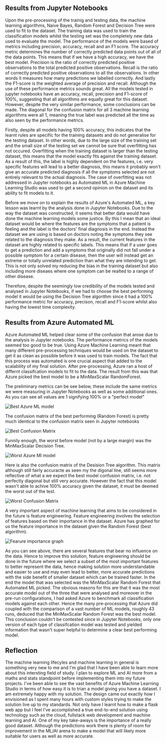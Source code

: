
## Results from Jupyter Notebooks
Upon the pre-processing of the trainig and testing data, the machine learning algorithms, Naive Bayes, Random Forest and Decision Tree were used to fit to the dataset. The training data was used to train the classification models whilst the testing set was the completely new data used to evaluate the model. The performance of the models were based of metrics including precision, accuracy, recall and an F1 score. The accuracy metric determines the number of correctly predicted data points out of all of the data points. This means that if we have a high accuracy, we have the best model. Precision is the ratio of correctly predicted positive observations to the total predicted positive observations. Recall is the ratio of correctly predicted positive observations to all the observations. In other words it measures how many predictions we labelled correctly. And lastly the F1-score is the weighted average of precision and recall. Although the use of these performance metrics sounds great. All the models tested in jupyter notebooks have an accuracy, recall, precision and F1-score of 100%, suggesting that all algorithms are equally great for this dataset. However, despite the very similar performance, some conclusions can be made. The diagonal for the confusion matrix for all 3 machine learning algorithms were all 1, meaning the true label was predicted all the time as also seen by the performance metrics.

Firstly, despite all models having 100% accuracy, this indicates that the learnt rules are specific for the training datasets and do not generalise for the testing dataset. In other words, due to the large size of the training set and the small size of the testing set we cannot be sure that overfitting has not occured. Overfitting when the training dataset is larger than the testing dataset, this means that the model exactly fits against the training dataset. As a result of this, the label is highly dependent on the features, i.e. very specific features will lead to a better diagnosis, this means it probably won't give an accurate predicted diagnosis if all the symptoms selected are not entirely relevant to the actual diagnosis. The case of overfitting was not addressed in Jupyter notebooks as Automated ML in Azure Machine Learning Studio was used to get a second opinion on the dataset and its ability to fit models to it.

Before we move on to explain the results of Azure's Automated ML, a key lesson was learnt by the analysis done in Jupyter Notebooks. Due to the way the dataset was constructed, it seems that better data would have done the machine learning models some justice. By this I mean that an ideal dataset would be where the features are the symptoms that a patient is feeling and the label is the doctors' final diagnosis in the end. Instead the dataset we are using is based on doctors noting the symptoms they see related to the diagnosis they make. As a result, the current features in the dataset are highly related to specific labels. This means that if a user goes to get a prediction and add a symptoms that originally did not fall under a possible symptom for a certain disease, then the user will instead get an extreme or totally unrelated prediction than what they are intending to get. This is not only solved my reducing the bias in the training dataset but also including more diseaes where one symptom can be realted to a range of other disease.

Therefore, despite the seemingly low credibility of the models tested and analysed in Jupyter Notebooks, if we had to choose the best performing model it would be using the Decision Tree algorithm since it had a 100% performance metric for accuracy, precison, recall and F1-score whilst also having the lowest time complexity.

## Results from Azure Automated ML
Azure Automated ML helped clear some of the confusion that arose due to the analysis in Jupyter notebooks. The performance metrics of the models seemed too good to be true. Using Azure Machine Learning meant that many different pre-processing techniques would be used on the dataset to get it as clean as possible before it was used to train models. The fact that this process was automated is one crucial aspect that added to the scalability of my final solution. After pre-processing, Azure ran a host of differnt classifcation models to fit to the data. The result from this was that Azure picked the best model to be a MinMaxScalar RandomForest. 

The preliminary metrics can be see below, these include the same metrics we were measuring in Jupyter Notebooks as well as some additional ones. As you can see all values are 1 signifying 100% or a "perfect model"

![Best Azure ML model](https://github.com/yash-chaudhary/careSpot./blob/main/Azure%20Automated%20ML/model_runs/run_7/Screen%20Shot%202021-08-03%20at%204.27.48%20pm.png)


The confusion matrix of the best performing (Random Forest) is pretty much identical to the confusion matrix seen in Jupyter notebooks

![Best Confusion Matrix](https://github.com/yash-chaudhary/careSpot./blob/main/Azure%20Automated%20ML/model_runs/run_7/Screen%20Shot%202021-08-03%20at%204.28.53%20pm.png)


Funnily enough, the worst before model (not by a large margin) was the MinMaxScalar Decision Tree.

![Worst Azure Ml model](https://github.com/yash-chaudhary/careSpot./blob/main/Azure%20Automated%20ML/model_runs/run_24/Screen%20Shot%202021-08-03%20at%204.42.01%20pm.png)

Here is also the confusion matrix of the Desision Tree algorithm. This matrix although still fairly accuracte as seen my the digonal line, still seems more reflective of what a we expect the best model confusion matrix, i.e. not perfectly diagonal but still very accurate. However the fact that this model wasn't able to achive 100% accuracy given the dataset, it must be deemed the worst out of the test.


![Worst Confusion Matrix](https://github.com/yash-chaudhary/careSpot./blob/main/Azure%20Automated%20ML/model_runs/run_24/Screen%20Shot%202021-08-03%20at%204.43.00%20pm.png)


A very important aspect of machine learning that aims to be considered in the future is feature engineering. Feature engineering involves the selection of features based on their importance in the dataset. Azure has graphed for us the feature importance in the dataset given the Random Forest (best algorithm).

![Fearure importance graph](https://github.com/yash-chaudhary/careSpot./blob/main/Azure%20Automated%20ML/model_runs/run_7/Screen%20Shot%202021-08-03%20at%204.37.30%20pm.png)


As you can see above, there are several features that bear no influence on the data. Hence to improve this solution, feature engineering should be done in the future where we select a subset of the most important features to better represent the data, hence making solution more understandable and easier to use and may even lead to better, more accurate predictions with the side benefit of smaller dataset which can be trained faster. In the end the model that was selected was the MinMaxScalar Random Forest that Automated ML picked. The obvious reasons for this are that it was the most accurate model out of the three that were analysed and moreover in the pre-run configurations, I had asked Azure to benchmark all classification models against each other. Hence the many pre-processing that Azure did coupled with the comparison of a vast number of ML models, roughly 43 runs, deduced that the MinMaxScalar Random Forest was the best model. This conclusion couldn't be contested since in Jupyter Notebooks, only one version of each type of classifcation model was tested and yielded information that wasn't super helpful to determine a clear best performing model.

## Reflection
The machine learning lifecyles and machine learning in general is something very new to me and I'm glad that I have been able to learn more about this intersting field of study. I plan to explore ML and AI more from a maths and stats standpoint before implementing them into my future projects. I've been able to see the vast benefits of Azure Machine Learning Studio in terms of how easy it is to trian a model giving you have a dataset. I am extremely happy with my solution. The design came out exactly how I envisioned as I spent many hours with custom styles trying to make the solution live up to my standards. Not only have I learnt how to make a flask web app but I feel I've accomplished a true end-to-end solution using technology such as the cloud, fullstack web development and machine learning and AI. One of my key take-aways is the importance of a really good dataset. Although the predictions work there is plenty of room for improvement in the ML/AI arena to make a model that will likely more suitable for users as well as more accurate.

